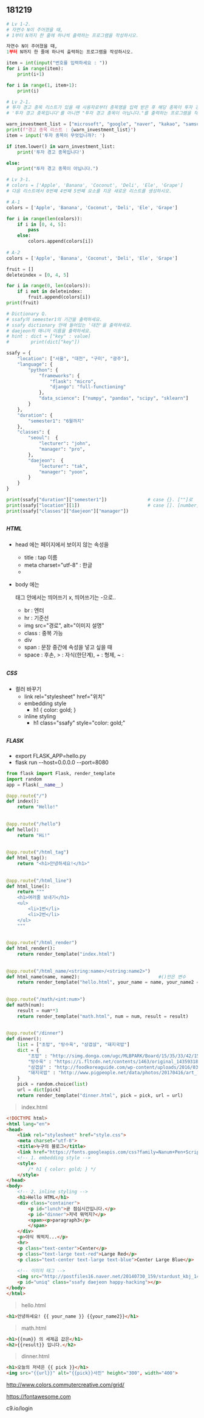 ## 181219

```python
# Lv 1-2.
# 자연수 N이 주어졌을 때,
# 1부터 N까지 한 줄에 하나씩 출력하는 프로그램을 작성하시오.

자연수 N이 주어졌을 때,
1부터 N까지 한 줄에 하나씩 출력하는 프로그램을 작성하시오.

item = int(input("번호를 입력하세요 : "))
for i in range(item):
    print(i+1)

for i in range(1, item+1):
    print(i)
```

```python
# Lv 2-1.
# 투자 경고 종목 리스트가 있을 떄 사용자로부터 종목명을 입력 받은 후 해당 종목이 투자 경고 종목이라면
# '투자 경고 종목입니다'를 아니면 "투자 경고 종목이 아닙니다."를 출력하는 프로그램을 작성하라.

warn_investment_list = ["microsoft", "google", "naver", "kakao", "samsung", "lg"]
print(f"경고 종목 리스트 : {warn_investment_list}")
item = input('투자 종목이 무엇입니까?: ')

if item.lower() in warn_investment_list:
    print('투자 경고 종목입니다')

else:
    print("투자 경고 종목이 아닙니다.")
```

```python
# Lv 3-1.
# colors = ['Apple', 'Banana', 'Coconut', 'Deli', 'Ele', 'Grape']
# 다음 리스트에서 0번째 4번째 5번째 요소를 지운 새로운 리스트를 생성하시오.

# A-1
colors = ['Apple', 'Banana', 'Coconut', 'Deli', 'Ele', 'Grape']

for i in range(len(colors)):
    if i in [0, 4, 5]:
        pass
    else:
        colors.append(colors[i])
    
# A-2
colors = ['Apple', 'Banana', 'Coconut', 'Deli', 'Ele', 'Grape']

fruit = []
deleteindex = [0, 4, 5]

for i in range(0, len(colors)):
    if i not in deleteindex:
        fruit.append(colors[i])
print(fruit)
```

```python
# Dictionary Q.
# ssafy의 semester1의 기간을 출력하세요.
# ssafy dictionary 안에 들어있는 '대전'을 출력하세요.
# daejeon의 매니저 이름을 출력하세요.
# hint : dict = ["key" : value]
#        print(dict["key"])

ssafy = {
    "location": ["서울", "대전", "구미", "광주"],
    "language": {
        "python": {
            "frameworks": {
                "flask": "micro",
                "django": "full-functioning"
            },
            "data_science": ["numpy", "pandas", "scipy", "sklearn"]
        }
    },
    "duration": {
        "semester1": "6월까지"
    },
    "classes": {
        "seoul":  {
            "lecturer": "john",
            "manager": "pro",
        },
        "daejeon":  {
            "lecturer": "tak",
            "manager": "yoon",
        }
    }
}

print(ssafy["duration"]["semester1"])				# case {}. [""]로
print(ssafy["location"][1])							# case []. [number]로
print(ssafy["classes"]["daejeon"]["manager"])

```



## 

##### HTML

- head 에는 페이지에서 보이지 않는 속성을

  - title : tap 이름
  - meta charset="utf-8" : 한글
  - <link href="https://fonts.googleapis.com/css?family=Nanum+Pen+Script" rel="stylesheet">

- body 에는 

  태그 안에서는 띄어쓰기 x, 띄어쓰기는 -으로..

  - br : 엔터
  - hr : 기준선
  - img src="경로", alt="이미지 설명"
  - class : 중복 가능
  - div
  - span : 문장 중간에 속성을 넣고 싶을 때
  - space : 후손,      > : 자식(한단계),      + : 형제,      ~ :



## 

##### CSS

- 컬러 바꾸기
  - link rel="stylesheet" href="위치"
  - embedding style
    - h1 { color: gold; }
  - inline styling
    - h1 class="ssafy" style="color: gold;"



## 

##### FLASK

- export FLASK_APP=hello.py
- flask run --host=0.0.0.0 --port=8080



```py
from flask import Flask, render_template
import random
app = Flask(__name__)

@app.route("/")
def index():
    return "Hello!"
    
    
@app.route("/hello")
def hello():
    return "Hi!"
    
    
@app.route("/html_tag")
def html_tag():
    return "<h1>안녕하세요!</h1>"
    
    
@app.route("/html_line")
def html_line():
    return """
    <h1>여러줄 보내기</h1>
    <ul>
        <li>1번</li>
        <li>2번</li>
    </ul>
    """
    
    
@app.route("/html_render")
def html_render():
    return render_template("index.html")
    
    
@app.route("/html_name/<string:name>/<string:name2>")
def html_name(name, name2):                             #()안은 변수
    return render_template("hello.html", your_name = name, your_name2 = name2)
    
    
@app.route("/math/<int:num>")
def math(num):
    result = num**3
    return render_template("math.html", num = num, result = result)
    
    
@app.route("/dinner")
def dinner():
    list = ["초밥", "탕수육", "삼겹살", "돼지국밥"]
    dict = {
        "초밥" : "http://simg.donga.com/ugc/MLBPARK/Board/15/35/33/42/1535334227925.jpg",
        "탕수육" : "https://i.fltcdn.net/contents/1463/original_1435931837537_db7b9j7zaor.jpeg",
        "삼겹살" : "http://foodkoreaguide.com/wp-content/uploads/2016/03/Food-Korea-Guide-Aged-Pork-Belly-%EC%88%99%EC%84%B1%EC%82%BC%EA%B2%B9%EC%82%B4.jpg",
        "돼지국밥" : "http://www.pigpeople.net/data/photos/20170416/art_14927036061773_f148b7.png"
    }
    pick = random.choice(list)
    url = dict[pick]
    return render_template("dinner.html", pick = pick, url = url)
```

> index.html

```html
<!DOCTYPE html>
<html lang="en">
<head>
    <link rel="stylesheet" href="style.css">
    <meta charset="utf-8">
    <title>누구의 블로그</title>
    <link href="https://fonts.googleapis.com/css?family=Nanum+Pen+Script" rel="stylesheet">
    <!-- 1. embedding style -->
    <style>
        /* h1 { color: gold; } */
    </style>
</head>
<body>
    <!-- 2. inline styling -->
    <h1>Hello HTML</h1>
    <div class="container">
        <p id="lunch">곧 점심시간입니다.</p>
        <p id="dinner">저녁 뭐먹지?</p>
        <span><p>paragraph3</p>
        </span>
    </div>
    <p>야식 뭐먹지...</p>
    <hr>
    <p class="text-center">Center</p>
    <p class="text-large text-red">Large Red</p>
    <p class="text-center text-large text-blue">Center Large Blue</p>
    
    <!-- 이미지 태그 -->
    <img src="http://postfiles16.naver.net/20140730_159/stardust_kbj_1406699372410pCWYX_JPEG/spongebob-spongebob-squarepants-34425372-2000-1873.jpg?type=w3" alt="">
    <p id="uniq" class="ssafy daejeon happy-hacking"></p>
</body>
</html>
```

> hello.html

```html
<h1>안녕하세요! {{ your_name }} {{your_name2}}</h1>
```

> math.html

```html
<h1>{{num}} 의 세제곱 값은</h1>
<h2>{{result}} 입니다.</h2>
```

> dinner.html

```html
<h1>오늘의 저녁은 {{ pick }}</h1>
<img src="{{url}}" alt="{{pick}}사진" height="300", width="400">
```





http://www.colors.commutercreative.com/grid/

https://fontawesome.com

c9.io/login

